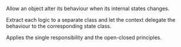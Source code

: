 Allow an object alter its behaviour when its internal
states changes.

Extract each logic to a separate class and let the context 
delegate the behaviour to the corresponding state class.

Applies the single responsibility and the open-closed principles.
